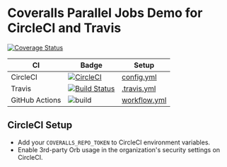 # Coveralls Parallel Jobs Demo for CircleCI and Travis

[![Coverage Status](https://coveralls.io/repos/github/nickmerwin/node-demo/badge.svg?branch=master)](https://coveralls.io/github/nickmerwin/node-demo?branch=master)

| CI | Badge | Setup |
| -- | -- | -- |
| CircleCI | [![CircleCI](https://circleci.com/gh/nickmerwin/node-demo.svg?style=svg)](https://circleci.com/gh/nickmerwin/node-demo) | [config.yml](https://github.com/nickmerwin/node-demo/blob/master/.circleci/config.yml) |
| Travis | [![Build Status](https://travis-ci.org/nickmerwin/node-demo.svg?branch=master)](https://travis-ci.org/nickmerwin/node-demo) | [.travis.yml](https://github.com/nickmerwin/node-demo/blob/master/.travis.yml) |
| GitHub Actions | ![build](https://github.com/nickmerwin/node-demo/workflows/build/badge.svg) | [workflow.yml](https://github.com/nickmerwin/node-demo/blob/master/.github/workflows/workflow.yml) |

## CircleCI Setup

* Add your `COVERALLS_REPO_TOKEN` to CircleCI environment variables.
* Enable 3rd-party Orb usage in the organization's security settings on CircleCI.
